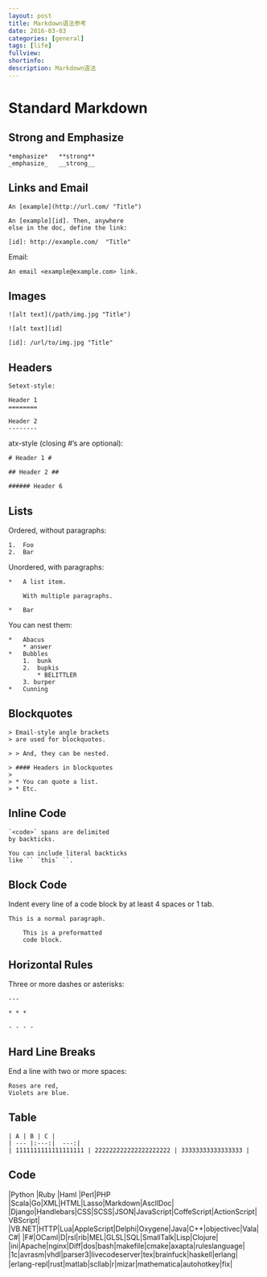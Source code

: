 ```yaml
---
layout: post
title: Markdown语法参考
date: 2016-03-03
categories: [general]
tags: [life]
fullview: 
shortinfo: 
description: Markdown语法
---
```


# Standard Markdown

## Strong and Emphasize

```
*emphasize*   **strong**
_emphasize_   __strong__
```

## Links and Email

```
An [example](http://url.com/ "Title")
```
```
An [example][id]. Then, anywhere
else in the doc, define the link:

[id]: http://example.com/  "Title"
```
Email:

```
An email <example@example.com> link.
```

## Images

```
![alt text](/path/img.jpg "Title")
```

```
![alt text][id]

[id]: /url/to/img.jpg "Title"
```

## Headers

```
Setext-style:

Header 1
========

Header 2
--------
```

atx-style (closing #’s are optional):

```
# Header 1 #

## Header 2 ##

###### Header 6
```

## Lists
Ordered, without paragraphs:

```
1.  Foo
2.  Bar
```

Unordered, with paragraphs:

```
*   A list item.

    With multiple paragraphs.

*   Bar
```

You can nest them:

```
*   Abacus
    * answer
*   Bubbles
    1.  bunk
    2.  bupkis
        * BELITTLER
    3. burper
*   Cunning
```

## Blockquotes

```
> Email-style angle brackets
> are used for blockquotes.

> > And, they can be nested.

> #### Headers in blockquotes
> 
> * You can quote a list.
> * Etc.
```

## Inline Code

```
`<code>` spans are delimited
by backticks.

You can include literal backticks
like `` `this` ``.
```

## Block Code

Indent every line of a code block by at least 4 spaces or 1 tab.

```
This is a normal paragraph.

    This is a preformatted
    code block.
```

## Horizontal Rules

Three or more dashes or asterisks:

```
---

* * *

- - - -
```

## Hard Line Breaks

End a line with two or more spaces:

```
Roses are red,   
Violets are blue.
```

## Table

```
| A | B | C |
| --- |:---:|  ---:|
| 1111111111111111111 | 222222222222222222222 | 33333333333333333 |
```
## Code

|Python |Ruby |Haml |Perl|PHP |Scala|Go|XML|HTML|Lasso|Markdown|AscllDoc|
|Django|Handlebars|CSS|SCSS|JSON|JavaScript|CoffeScript|ActionScript|VBScript|
|VB.NET|HTTP|Lua|AppleScript|Delphi|Oxygene|Java|C++|objectivec|Vala|C#|
|F#|OCaml|D|rsl|rib|MEL|GLSL|SQL|SmallTalk|Lisp|Clojure|
|ini|Apache|nginx|Diff|dos|bash|makefile|cmake|axapta|ruleslanguage|
|1c|avrasm|vhdl|parser3|livecodeserver|tex|brainfuck|haskell|erlang|
|erlang-repl|rust|matlab|scllab|r|mizar|mathematica|autohotkey|fix| 　